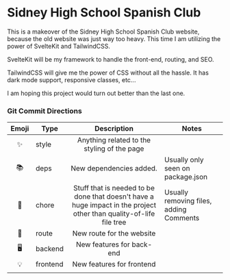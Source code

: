 # Sidney High School Spanish Club

This is a makeover of the Sidney High School Spanish Club website, because the old website was just way too heavy. This time I am utilizing the power of SvelteKit and TailwindCSS.

SvelteKit will be my framework to handle the front-end, routing, and SEO.

TailwindCSS will give me the power of CSS without all the hassle. It has dark mode support, responsive classes, etc...

I am hoping this project would turn out better than the last one.

### Git Commit Directions

| Emoji | Type | Description | Notes |
| :-: | - | :-: | - |
| ✨ | style | Anything related to the styling of the page |   |
| 📚 | deps | New dependencies added. | Usually only seen on package.json |
| 🧹 | chore | Stuff that is needed to be done that doesn't have a huge impact in the project other than quality-of-life file tree | Usually removing files, adding Comments |
| 🔗 | route | New route for the website |   |
| 🖥️ | backend | New features for back-end |   |
| 💡 | frontend | New features for frontend |   |
|   |   |   |   |
